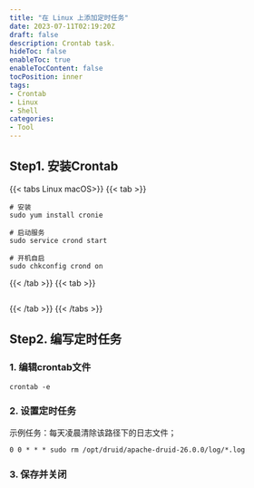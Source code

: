 ```yaml
---
title: "在 Linux 上添加定时任务"
date: 2023-07-11T02:19:20Z
draft: false
description: Crontab task.
hideToc: false
enableToc: true
enableTocContent: false
tocPosition: inner
tags:
- Crontab
- Linux
- Shell
categories:
- Tool
---
```


## Step1. 安装Crontab

{{< tabs Linux macOS>}}
{{< tab >}}

```shell
# 安装
sudo yum install cronie

# 启动服务
sudo service crond start

# 开机自启
sudo chkconfig crond on
```

{{< /tab >}}
{{< tab >}}

```shell
```

{{< /tab >}}
{{< /tabs >}}

## Step2. 编写定时任务

### 1. 编辑crontab文件

```shell
crontab -e
```

### 2. 设置定时任务

示例任务：每天凌晨清除该路径下的日志文件；

```plaintext
0 0 * * * sudo rm /opt/druid/apache-druid-26.0.0/log/*.log
```

### 3. 保存并关闭
